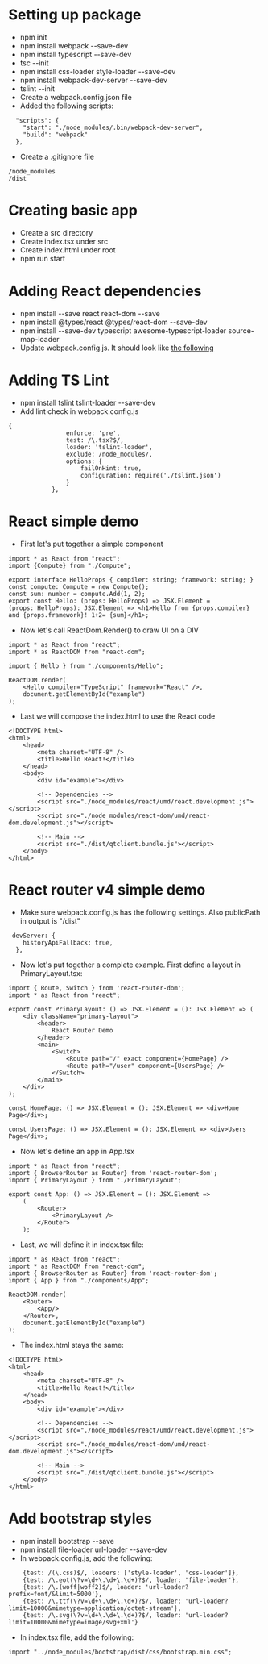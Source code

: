 # Setting up package
-  npm init
-  npm install webpack --save-dev
-  npm install typescript --save-dev
-  tsc --init
-  npm install css-loader style-loader --save-dev 
-  npm install webpack-dev-server --save-dev
-  tslint --init
-  Create a webpack.config.json file
-  Added the following scripts:
```
  "scripts": {
    "start": "./node_modules/.bin/webpack-dev-server",
    "build": "webpack"
  },
  ```

- Create a .gitignore file
```
/node_modules
/dist
```

# Creating basic app
- Create a src directory
- Create index.tsx under src
- Create index.html under root
- npm run start

# Adding React dependencies
- npm install --save react react-dom --save
- npm install  @types/react @types/react-dom --save-dev
- npm install --save-dev typescript awesome-typescript-loader source-map-loader
- Update webpack.config.js. It should look like [the following](https://www.typescriptlang.org/docs/handbook/react-&-webpack.html)

# Adding TS Lint
- npm install tslint tslint-loader --save-dev
- Add lint check in webpack.config.js
```
{
                enforce: 'pre',
                test: /\.tsx?$/,
                loader: 'tslint-loader',
                exclude: /node_modules/,
                options: {
                    failOnHint: true,
                    configuration: require('./tslint.json')
                }
            },
```

# React simple demo
- First let's put together a simple component
```
import * as React from "react";
import {Compute} from "./Compute";

export interface HelloProps { compiler: string; framework: string; }
const compute: Compute = new Compute();
const sum: number = compute.Add(1, 2);
export const Hello: (props: HelloProps) => JSX.Element = 
(props: HelloProps): JSX.Element => <h1>Hello from {props.compiler} and {props.framework}! 1+2= {sum}</h1>;
```

- Now let's call ReactDom.Render() to draw UI on a DIV
```
import * as React from "react";
import * as ReactDOM from "react-dom";

import { Hello } from "./components/Hello";

ReactDOM.render(
    <Hello compiler="TypeScript" framework="React" />,
    document.getElementById("example")
);
```

- Last we will compose the index.html to use the React code
```
<!DOCTYPE html>
<html>
    <head>
        <meta charset="UTF-8" />
        <title>Hello React!</title>
    </head>
    <body>
        <div id="example"></div>

        <!-- Dependencies -->
        <script src="./node_modules/react/umd/react.development.js"></script>
        <script src="./node_modules/react-dom/umd/react-dom.development.js"></script>

        <!-- Main -->
        <script src="./dist/qtclient.bundle.js"></script>
    </body>
</html>
```

# React router v4 simple demo
- Make sure webpack.config.js has the following settings. Also publicPath in output is "/dist"
```
 devServer: {
    historyApiFallback: true,
  },
```
- Now let's put together a complete example. First define a layout in PrimaryLayout.tsx:
```
import { Route, Switch } from 'react-router-dom';
import * as React from "react";

export const PrimaryLayout: () => JSX.Element = (): JSX.Element => (
    <div className="primary-layout">
        <header>
            React Router Demo
        </header>
        <main>
            <Switch>
                <Route path="/" exact component={HomePage} />
                <Route path="/user" component={UsersPage} />
            </Switch>
        </main>
    </div>
);

const HomePage: () => JSX.Element = (): JSX.Element => <div>Home Page</div>;

const UsersPage: () => JSX.Element = (): JSX.Element => <div>Users Page</div>;
```
- Now let's define an app in App.tsx
```
import * as React from "react";
import { BrowserRouter as Router} from 'react-router-dom';
import { PrimaryLayout } from "./PrimaryLayout";

export const App: () => JSX.Element = (): JSX.Element =>
    (
        <Router>
            <PrimaryLayout />
        </Router>
    );
```
- Last, we will define it in index.tsx file:
```
import * as React from "react";
import * as ReactDOM from "react-dom";
import { BrowserRouter as Router} from 'react-router-dom';
import { App } from "./components/App";

ReactDOM.render(
    <Router>
        <App/>
    </Router>,
    document.getElementById("example")
);
```
- The index.html stays the same:
```
<!DOCTYPE html>
<html>
    <head>
        <meta charset="UTF-8" />
        <title>Hello React!</title>
    </head>
    <body>
        <div id="example"></div>

        <!-- Dependencies -->
        <script src="./node_modules/react/umd/react.development.js"></script>
        <script src="./node_modules/react-dom/umd/react-dom.development.js"></script>

        <!-- Main -->
        <script src="./dist/qtclient.bundle.js"></script>
    </body>
</html>
```

# Add bootstrap styles
- npm install bootstrap --save
- npm install file-loader url-loader --save-dev
- In webpack.config.js, add the following:
```
    {test: /(\.css)$/, loaders: ['style-loader', 'css-loader']},
    {test: /\.eot(\?v=\d+\.\d+\.\d+)?$/, loader: 'file-loader'},
    {test: /\.(woff|woff2)$/, loader: 'url-loader?prefix=font/&limit=5000'},
    {test: /\.ttf(\?v=\d+\.\d+\.\d+)?$/, loader: 'url-loader?limit=10000&mimetype=application/octet-stream'},
    {test: /\.svg(\?v=\d+\.\d+\.\d+)?$/, loader: 'url-loader?limit=10000&mimetype=image/svg+xml'}
```
- In index.tsx file, add the following:
```
import "../node_modules/bootstrap/dist/css/bootstrap.min.css";
```






